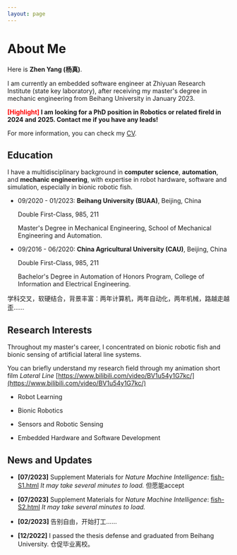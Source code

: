 ```yaml
---
layout: page
---
```


# About Me


Here is **Zhen Yang (杨真)**.

I am currently an embedded software engineer at Zhiyuan Research Institute (state key laboratory), after receiving my master's degree in mechanic engineering from Beihang University in January 2023.

**<font color='red'> [Highlight] </font> I am looking for a PhD position in Robotics or related fireld in 2024 and 2025. Contact me if you have any leads!**

For more information, you can check my [CV](/file/CV-Zhen%20Yang-online.pdf).

## Education


I have a multidisciplinary background in **computer science**, **automation**, and **mechanic engineering**, with expertise in robot hardware, software and simulation, especially in bionic robotic fish.

- 09/2020 - 01/2023: **Beihang University (BUAA)**, Beijing, China 

    Double First-Class, 985, 211

    Master's Degree in Mechanical Engineering, School of Mechanical Engineering and Automation.

- 09/2016 - 06/2020: **China Agricultural University (CAU)**, Beijing, China 

    Double First-Class, 985, 211

    Bachelor's Degree in Automation of Honors Program, College of Information and Electrical Engineering.

学科交叉，软硬结合，背景丰富：两年计算机，两年自动化，两年机械，路越走越歪……

## Research Interests


Throughout my master's career, I concentrated on bionic robotic fish and bionic sensing of artificial lateral line systems. 

You can briefly understand my research field through my animation short film *Lateral Line*
[https://www.bilibili.com/video/BV1u54y1G7kc/](https://www.bilibili.com/video/BV1u54y1G7kc/)

- Robot Learning
  
- Bionic Robotics

- Sensors and Robotic Sensing

- Embedded Hardware and Software Development

## News and Updates


- **[07/2023]** Supplement Materials for *Nature Machine Intelligence*: [fish-S1.html](/file/File-S1.html) *It may take several minutes to load.* 但愿能accept

- **[07/2023]** Supplement Materials for *Nature Machine Intelligence*: [fish-S2.html](/file/File-S2.html) *It may take several minutes to load.*

- **[02/2023]** 告别自由，开始打工……

- **[12/2022]** I passed the thesis defense and graduated from Beihang University. 仓促毕业离校。
